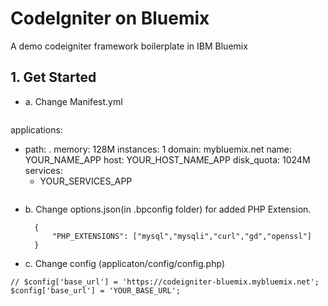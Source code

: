 # CodeIgniter on Bluemix
A demo codeigniter framework boilerplate in IBM Bluemix

## 1. Get Started
- a. Change Manifest.yml 
  ```
applications:
- path: .
  memory: 128M
  instances: 1
  domain: mybluemix.net
  name: YOUR_NAME_APP
  host: YOUR_HOST_NAME_APP
  disk_quota: 1024M
  services:
  - YOUR_SERVICES_APP
  ```
- b. Change options.json(in .bpconfig folder) for added PHP Extension.
  ```
	{
		"PHP_EXTENSIONS": ["mysql","mysqli","curl","gd","openssl"]
	}
  ```
- c. Change config (applicaton/config/config.php)
```
// $config['base_url'] = 'https://codeigniter-bluemix.mybluemix.net';
$config['base_url'] = 'YOUR_BASE_URL';
```